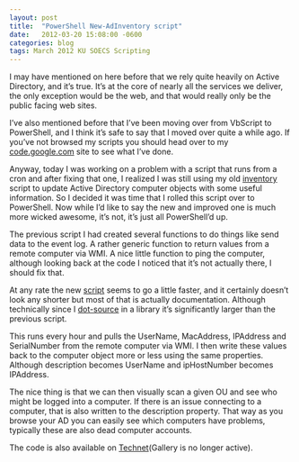 ```yaml
---
layout: post
title:  "PowerShell New-AdInventory script"
date:   2012-03-20 15:08:00 -0600
categories: blog
tags: March 2012 KU SOECS Scripting
---
```

I may have mentioned on here before that we rely quite heavily on Active Directory, and it’s true. It’s at the core of nearly all the services we deliver, the only exception would be the web, and that would really only be the public facing web sites.

I’ve also mentioned before that I’ve been moving over from VbScript to PowerShell, and I think it’s safe to say that I moved over quite a while ago. If you’ve not browsed my scripts you should head over to my [code.google.com](https://github.com/jeffpatton1971/mod-posh) site to see what I’ve done.

Anyway, today I was working on a problem with a script that runs from a cron and after fixing that one, I realized I was still using my old [inventory](https://github.com/jeffpatton1971/mod-posh/blob/master/vbs/production/ADInventory.vbs) script to update Active Directory computer objects with some useful information. So I decided it was time that I rolled this script over to PowerShell. Now while I’d like to say the new and improved one is much more wicked awesome, it’s not, it’s just all PowerShell’d up.

The previous script I had created several functions to do things like send data to the event log. A rather generic function to return values from a remote computer via WMI. A nice little function to ping the computer, although looking back at the code I noticed that it’s not actually there, I should fix that.

At any rate the new [script](https://github.com/jeffpatton1971/mod-posh/blob/master/powershell/production/New-AdInventory.ps1) seems to go a little faster, and it certainly doesn’t look any shorter but most of that is actually documentation. Although technically since I [dot-source](https://github.com/jeffpatton1971/mod-posh/blob/master/powershell/production/includes/ActiveDirectoryManagement.psm1) in a library it’s significantly larger than the previous script.

This runs every hour and pulls the UserName, MacAddress, IPAddress and SerialNumber from the remote computer via WMI. I then write these values back to the computer object more or less using the same properties. Although description becomes UserName and ipHostNumber becomes IPAddress.

The nice thing is that we can then visually scan a given OU and see who might be logged into a computer. If there is an issue connecting to a computer, that is also written to the description property. That way as you browse your AD you can easily see which computers have problems, typically these are also dead computer accounts.

The code is also available on [Technet](http://gallery.technet.microsoft.com/New-AdInventoryps1-2b1bd7e2)(Gallery is no longer active).

